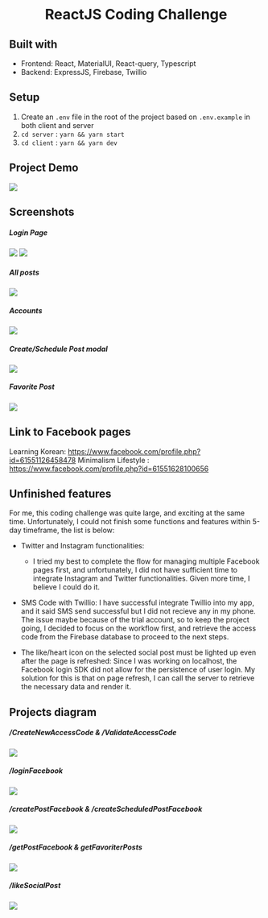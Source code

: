 <br />
<p align="center">
  <h1 align="center">ReactJS Coding Challenge</h1>
</p>

## Built with
- Frontend: React, MaterialUI, React-query, Typescript
- Backend: ExpressJS, Firebase, Twillio

## Setup

1. Create an `.env` file in the root of the project based on `.env.example` in both client and server
2. `cd server` : `yarn && yarn start`
3. `cd client` : `yarn && yarn dev`

## Project Demo
![](screenshots/demo.gif)


## Screenshots

##### Login Page
![](screenshots/login-page.jpg)
![](screenshots/login-page-2.jpg)

##### All posts
![](screenshots/all-posts.jpg)

##### Accounts
![](screenshots/accounts.jpg)

##### Create/Schedule Post modal
![](screenshots/create-post-modal.jpg)
##### Favorite Post
![](screenshots/filter-fav-post-only.jpg)


## Link to Facebook pages
Learning Korean: https://www.facebook.com/profile.php?id=61551126458478
Minimalism Lifestyle : https://www.facebook.com/profile.php?id=61551628100656

## Unfinished features
For me, this coding challenge was quite large, and exciting at the same time. Unfortunately, I could not finish some functions and features within 5-day timeframe, the list is below: 
- Twitter and Instagram functionalities: 
  
   - I tried my best to complete the flow for managing multiple Facebook pages first, and unfortunately, I did not have sufficient time to integrate Instagram and Twitter functionalities. Given more time, I believe I could do it.

- SMS Code with Twillio: I have successful integrate Twillio into my app, and it said SMS send successful but I did not recieve any in my phone. The issue maybe because of the trial account, so to keep the project going, I decided to focus on the workflow first, and retrieve the access code from the Firebase database to proceed to the next steps.
- The like/heart icon on the selected social post must be lighted up even after the page is refreshed: Since I was working on localhost, the Facebook login SDK did not allow for the persistence of user login. My solution for this is that on page refresh, I can call the server to retrieve the necessary data and render it.



## Projects diagram
##### /CreateNewAccessCode & /ValidateAccessCode
![](screenshots/diagram/login_with_sms.png)
##### /loginFacebook

![](screenshots/diagram/facebook_connect.png)
##### /createPostFacebook & /createScheduledPostFacebook
![](screenshots/diagram/create_schedule_fb_post.jpg)

##### /getPostFacebook & getFavoriterPosts

![](screenshots/diagram/get_facebook_posts.jpg)
##### /likeSocialPost
![](screenshots/diagram/like-social-post.jpg)



